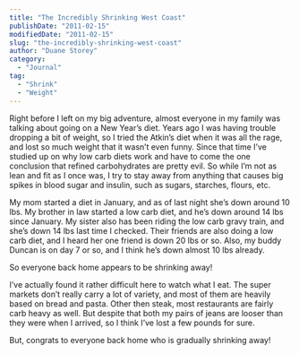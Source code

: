 ```yaml
---
title: "The Incredibly Shrinking West Coast"
publishDate: "2011-02-15"
modifiedDate: "2011-02-15"
slug: "the-incredibly-shrinking-west-coast"
author: "Duane Storey"
category:
  - "Journal"
tag:
  - "Shrink"
  - "Weight"
---
```


Right before I left on my big adventure, almost everyone in my family was talking about going on a New Year’s diet. Years ago I was having trouble dropping a bit of weight, so I tried the Atkin’s diet when it was all the rage, and lost so much weight that it wasn’t even funny. Since that time I’ve studied up on why low carb diets work and have to come the one conclusion that refined carbohydrates are pretty evil. So while I’m not as lean and fit as I once was, I try to stay away from anything that causes big spikes in blood sugar and insulin, such as sugars, starches, flours, etc.

My mom started a diet in January, and as of last night she’s down around 10 lbs. My brother in law started a low carb diet, and he’s down around 14 lbs since January. My sister also has been riding the low carb gravy train, and she’s down 14 lbs last time I checked. Their friends are also doing a low carb diet, and I heard her one friend is down 20 lbs or so. Also, my buddy Duncan is on day 7 or so, and I think he’s down almost 10 lbs already.

So everyone back home appears to be shrinking away!

I’ve actually found it rather difficult here to watch what I eat. The super markets don’t really carry a lot of variety, and most of them are heavily based on bread and pasta. Other then steak, most restaurants are fairly carb heavy as well. But despite that both my pairs of jeans are looser than they were when I arrived, so I think I’ve lost a few pounds for sure.

But, congrats to everyone back home who is gradually shrinking away!